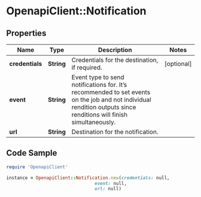 # OpenapiClient::Notification

## Properties

Name | Type | Description | Notes
------------ | ------------- | ------------- | -------------
**credentials** | **String** | Credentials for the destination, if required. | [optional] 
**event** | **String** | Event type to send notifications for.  It’s recommended to set events on the job and not individual rendition outputs since renditions will finish simultaneously. | 
**url** | **String** | Destination for the notification. | 

## Code Sample

```ruby
require 'OpenapiClient'

instance = OpenapiClient::Notification.new(credentials: null,
                                 event: null,
                                 url: null)
```


